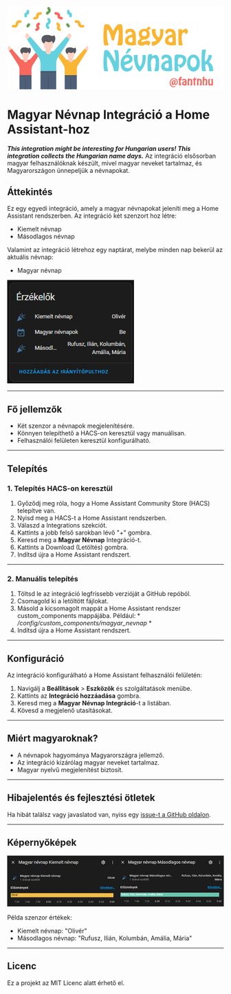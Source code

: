![](https://raw.githubusercontent.com/fantnhu/ha-magyar-nevnap/refs/heads/main/img/header_img.png)
# Magyar Névnap Integráció a Home Assistant-hoz
***This integration might be interesting for Hungarian users! This integration collects the Hungarian name days.***
Az integráció elsősorban magyar felhasználóknak készült, mivel magyar neveket tartalmaz, és Magyarországon ünnepeljük a névnapokat.

## Áttekintés
Ez egy egyedi integráció, amely a magyar névnapokat jeleníti meg a Home Assistant rendszerben. Az integráció két szenzort hoz létre:
-	Kiemelt névnap
-	Másodlagos névnap

Valamint az integráció létrehoz egy naptárat, melybe minden nap bekerül az aktuális névnap:
- Magyar névnap

![](https://raw.githubusercontent.com/fantnhu/ha-magyar-nevnap/refs/heads/main/img/screenshot01.png)
________________________________________
## Fő jellemzők
-	Két szenzor a névnapok megjelenítésére.
-	Könnyen telepíthető a HACS-on keresztül vagy manuálisan.
-	Felhasználói felületen keresztül konfigurálható.
________________________________________
## Telepítés
### 1. Telepítés HACS-on keresztül
1.	Győződj meg róla, hogy a Home Assistant Community Store (HACS) telepítve van.
2.	Nyisd meg a HACS-t a Home Assistant rendszerben.
3.	Válaszd a Integrations szekciót.
4.	Kattints a jobb felső sarokban lévő "+" gombra.
5.	Keresd meg a **Magyar Névnap** Integráció-t.
6.	Kattints a Download (Letöltés) gombra.
7.	Indítsd újra a Home Assistant rendszert.
________________________________________
### 2. Manuális telepítés
1.	Töltsd le az integráció legfrissebb verzióját a GitHub repóból.
2.	Csomagold ki a letöltött fájlokat.
3.	Másold a kicsomagolt mappát a Home Assistant rendszer custom_components mappájába. Például: * */config/custom_components/magyar_nevnap* *
4.	Indítsd újra a Home Assistant rendszert.
________________________________________
## Konfiguráció
Az integráció konfigurálható a Home Assistant felhasználói felületén:
1.	Navigálj a **Beállítások** > **Eszközök** és szolgáltatások menübe.
2.	Kattints az **Integráció hozzáadása** gombra.
3.	Keresd meg a **Magyar Névnap Integráció**-t a listában.
4.	Kövesd a megjelenő utasításokat.
________________________________________
## Miért magyaroknak?
-	A névnapok hagyománya Magyarországra jellemző.
-	Az integráció kizárólag magyar neveket tartalmaz.
-	Magyar nyelvű megjelenítést biztosít.
________________________________________
## Hibajelentés és fejlesztési ötletek
Ha hibát találsz vagy javaslatod van, nyiss egy [issue-t a GitHub oldalon](https://github.com/fantnhu/ha-magyar-nevnap/issues/).
________________________________________
## Képernyőképek

![](https://raw.githubusercontent.com/fantnhu/ha-magyar-nevnap/refs/heads/main/img/screenshot02.png)

Példa szenzor értékek:
-	Kiemelt névnap: "Olivér"
-	Másodlagos névnap: "Rufusz, Ilián, Kolumbán, Amália, Mária"
________________________________________
## Licenc
Ez a projekt az MIT Licenc alatt érhető el.

